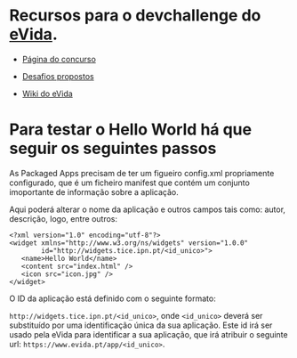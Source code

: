 Recursos para o devchallenge do [eVida](https://www.evida.pt).
============

* [Página do concurso](https://devchallengeinfo.evida.pt)

* [Desafios propostos](https://github.com/evida/devchallenge/wiki/Desafios-propostos)

* [Wiki do eVida](https://github.com/evida/evida/wiki)

# Para testar o Hello World há que seguir os seguintes passos

As Packaged Apps precisam de ter um figueiro config.xml propriamente configurado, que é um ficheiro manifest que contém um conjunto imoportante de informação sobre a aplicação.

Aqui poderá alterar o nome da aplicação e outros campos tais como: autor, descrição, logo, entre outros:

```
<?xml version="1.0" encoding="utf-8"?>
<widget xmlns="http://www.w3.org/ns/widgets" version="1.0.0"
        id="http://widgets.tice.ipn.pt/<id_unico>">
   <name>Hello World</name>
   <content src="index.html" />
   <icon src="icon.jpg" />
</widget>
```

O ID da aplicação está definido com o seguinte formato:

`http://widgets.tice.ipn.pt/<id_unico>`,
onde `<id_unico>` deverá ser substituído por uma identificação única da sua aplicação. Este id irá ser usado pela eVida para identificar a sua aplicação, que irá atribuir o seguinte url: `https://www.evida.pt/app/<id_unico>`.
